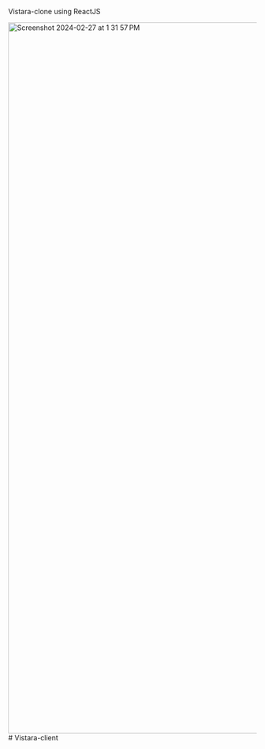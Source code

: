 Vistara-clone using ReactJS

<img width="1440" alt="Screenshot 2024-02-27 at 1 31 57 PM" src="https://github.com/ashu-0511/Vistara/assets/126855104/3011afcf-018d-4fa1-ab7d-75c4c21703cf">
# Vistara-client
